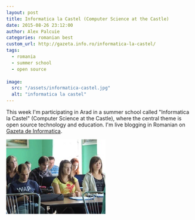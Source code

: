 ```yaml
---
layout: post
title: Informatica la Castel (Computer Science at the Castle)
date: 2015-08-26 23:12:00
author: Alex Palcuie
categories: romanian best
custom_url: http://gazeta.info.ro/informatica-la-castel/
tags:
  - romania
  - summer school
  - open source

image:
  src: "/assets/informatica-castel.jpg"
  alt: "informatica la castel"
---
```


This week I'm participating in Arad in a summer school called "Informatica la Castel" (Computer Science at the Castle), where the central theme is open source technology and education. I'm live blogging in Romanian on [Gazeta de Informatica][0].

[0]: http://gazeta.info.ro/informatica-la-castel/

![informatica la castel](/assets/informatica-castel.jpg)

